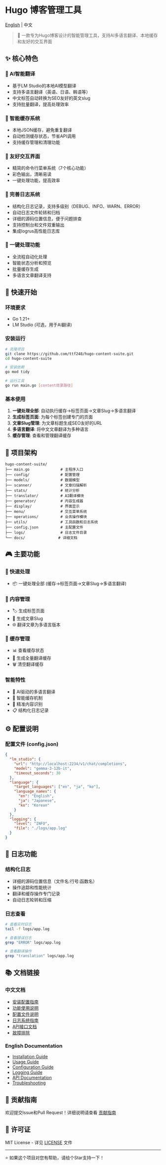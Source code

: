 # Hugo 博客管理工具

[English](README_EN.md) | 中文

> 🚀 一款专为Hugo博客设计的智能管理工具，支持AI多语言翻译、本地缓存和友好的交互界面

## ✨ 核心特色

### 🤖 AI智能翻译
- 基于LM Studio的本地AI模型翻译
- 支持多语言翻译（英语、日语、韩语等）
- 中文标签自动转换为SEO友好的英文slug
- 支持批量翻译，提高处理效率

### 💾 智能缓存系统
- 本地JSON缓存，避免重复翻译
- 自动检测缓存状态，节省API调用
- 支持缓存管理和清理功能

### 🎯 友好交互界面
- 精简的命令行菜单系统（7个核心功能）
- 彩色输出，清晰易读
- 一键处理功能，提高效率

### 📝 完善日志系统
- 结构化日志记录，支持多级别（DEBUG、INFO、WARN、ERROR）
- 自动日志文件轮转和归档
- 详细的源码位置信息，便于问题排查
- 支持控制台和文件双重输出
- 集成logrus高性能日志库

### 🚀 一键处理功能
- 全流程自动化处理
- 智能状态分析和预览
- 批量缓存生成
- 多语言文章翻译支持

## 🚀 快速开始

### 环境要求
- Go 1.21+
- LM Studio (可选，用于AI翻译)

### 安装运行
```bash
# 克隆项目
git clone https://github.com/ttf248/hugo-content-suite.git
cd hugo-content-suite

# 安装依赖
go mod tidy

# 运行工具
go run main.go [content目录路径]
```

### 基本使用
1. **一键处理全部**: 自动执行缓存→标签页面→文章Slug→多语言翻译
2. **生成标签页面**: 为每个标签创建专门的页面
3. **文章Slug管理**: 为文章标题生成SEO友好的URL
4. **多语言翻译**: 将中文文章翻译为多种语言
5. **缓存管理**: 查看和管理翻译缓存

## 📁 项目架构

```
hugo-content-suite/
├── main.go              # 主程序入口
├── config/              # 配置管理
├── models/              # 数据模型
├── scanner/             # 文章扫描解析
├── stats/               # 统计分析
├── translator/          # AI翻译模块
├── generator/           # 内容生成器
├── display/             # 界面显示
├── menu/                # 交互菜单系统
├── operations/          # 业务操作模块
├── utils/               # 工具函数和日志系统
├── config.json          # 主配置文件
├── logs/                # 日志文件目录
└── docs/               # 详细文档
```

## 🎮 主要功能

### 🚀 快速处理
- 📦 一键处理全部 (缓存→标签页面→文章Slug→多语言翻译)

### 📝 内容管理
- 🏷️ 生成标签页面
- 📝 生成文章Slug
- 🌐 翻译文章为多语言版本

### 💾 缓存管理
- 📊 查看缓存状态
- 🚀 生成全量翻译缓存
- 🗑️ 清空翻译缓存

### 智能特性
- 🤖 AI驱动的多语言翻译
- 💾 智能缓存机制
- 🎯 精准内容识别
- 📋 结构化日志记录

## ⚙️ 配置说明

### 配置文件 (config.json)
```json
{
  "lm_studio": {
    "url": "http://localhost:2234/v1/chat/completions",
    "model": "gemma-3-12b-it",
    "timeout_seconds": 30
  },
  "language": {
    "target_languages": ["en", "ja", "ko"],
    "language_names": {
      "en": "English",
      "ja": "Japanese", 
      "ko": "Korean"
    }
  },
  "logging": {
    "level": "INFO",
    "file": "./logs/app.log"
  }
}
```

## 📝 日志功能

### 结构化日志
- 详细的源码位置信息（文件名:行号:函数名）
- 操作追踪和性能统计
- 翻译和缓存操作专门记录
- 自动日志轮转和压缩

### 日志查看
```bash
# 查看实时日志
tail -f logs/app.log

# 查看错误日志
grep "ERROR" logs/app.log

# 查看翻译操作
grep "translation" logs/app.log
```

## 📚 文档链接

### 中文文档
- [安装配置指南](docs/installation.md)
- [功能使用说明](docs/usage.md)
- [配置文件说明](docs/configuration.md)
- [日志系统指南](docs/logging.md)
- [API接口文档](docs/api.md)
- [故障排除](docs/troubleshooting.md)

### English Documentation
- [Installation Guide](docs/installation_en.md)
- [Usage Guide](docs/usage_en.md)
- [Configuration Guide](docs/configuration_en.md)
- [Logging Guide](docs/logging_en.md)
- [API Documentation](docs/api_en.md)
- [Troubleshooting](docs/troubleshooting_en.md)

## 🤝 贡献指南

欢迎提交Issue和Pull Request！详细说明请查看 [贡献指南](docs/contributing.md)

## 📄 许可证

MIT License - 详见 [LICENSE](LICENSE) 文件

---

⭐ 如果这个项目对您有帮助，请给个Star支持一下！
